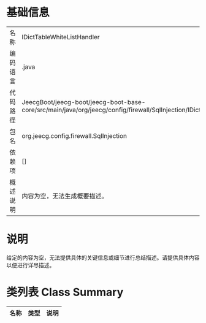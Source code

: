 # 基础信息

|      |      |
|------|------|
| 名称 | IDictTableWhiteListHandler |
| 编码语言 | .java |
| 代码路径 | JeecgBoot/jeecg-boot/jeecg-boot-base-core/src/main/java/org/jeecg/config/firewall/SqlInjection/IDictTableWhiteListHandler.java |
| 包名 | org.jeecg.config.firewall.SqlInjection |
| 依赖项 | [] |
| 概述说明 | 内容为空，无法生成概要描述。 |

# 说明

给定的内容为空，无法提供具体的关键信息或细节进行总结描述。请提供具体内容以便进行详尽描述。

# 类列表 Class Summary

| 名称   | 类型  | 说明 |
|-------|------|-------------|




